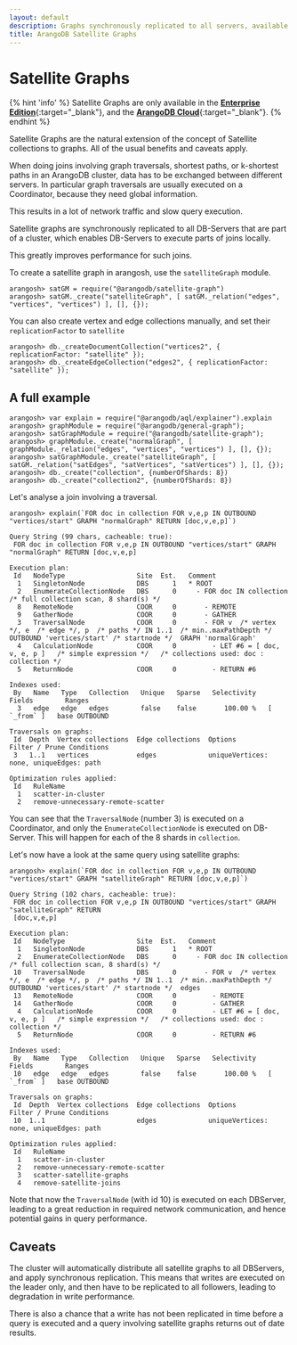 ```yaml
---
layout: default
description: Graphs synchronously replicated to all servers, available in the Enterprise Edition
title: ArangoDB Satellite Graphs
---
```

Satellite Graphs
=====================

{% hint 'info' %}
Satellite Graphs are only available in the
[**Enterprise Edition**](https://www.arangodb.com/why-arangodb/arangodb-enterprise/){:target="_blank"},
and the [**ArangoDB Cloud**](https://cloud.arangodb.com/){:target="_blank"}.
{% endhint %}

Satellite Graphs are the natural extension of the concept of Satellite
collections to graphs. All of the usual benefits and caveats apply.

When doing joins involving graph traversals, shortest paths, or k-shortest paths
in an ArangoDB cluster, data has to be exchanged between different servers. In particular
graph traversals are usually executed on a Coordinator, because they need global information. 

This results in a lot of network traffic and slow query execution.

Satellite graphs are synchronously replicated to all DB-Servers that are part of
a cluster, which enables DB-Servers to execute parts of joins locally.

This greatly improves performance for such joins.

To create a satellite graph in arangosh, use the `satelliteGraph` module.

    arangosh> satGM = require("@arangodb/satellite-graph")
    arangosh> satGM._create("satelliteGraph", [ satGM._relation("edges", "vertices", "vertices") ], [], {});

You can also create vertex and edge collections manually, and set their `replicationFactor` to
`satellite`

    arangosh> db._createDocumentCollection("vertices2", { replicationFactor: "satellite" });
    arangosh> db._createEdgeCollection("edges2", { replicationFactor: "satellite" });

A full example
--------------

    arangosh> var explain = require("@arangodb/aql/explainer").explain
    arangosh> graphModule = require("@arangodb/general-graph");
    arangosh> satGraphModule = require("@arangodb/satellite-graph");
    arangosh> graphModule._create("normalGraph", [ graphModule._relation("edges", "vertices", "vertices") ], [], {});
    arangosh> satGraphModule._create("satelliteGraph", [ satGM._relation("satEdges", "satVertices", "satVertices") ], [], {});
    arangosh> db._create("collection", {numberOfShards: 8})
    arangosh> db._create("collection2", {numberOfShards: 8})

Let's analyse a join involving a traversal.

```
arangosh> explain(`FOR doc in collection FOR v,e,p IN OUTBOUND "vertices/start" GRAPH "normalGraph" RETURN [doc,v,e,p]`)

Query String (99 chars, cacheable: true):
 FOR doc in collection FOR v,e,p IN OUTBOUND "vertices/start" GRAPH "normalGraph" RETURN [doc,v,e,p]

Execution plan:
 Id   NodeType                  Site  Est.   Comment
  1   SingletonNode             DBS      1   * ROOT
  2   EnumerateCollectionNode   DBS      0     - FOR doc IN collection   /* full collection scan, 8 shard(s) */
  8   RemoteNode                COOR     0       - REMOTE
  9   GatherNode                COOR     0       - GATHER 
  3   TraversalNode             COOR     0       - FOR v  /* vertex */, e  /* edge */, p  /* paths */ IN 1..1  /* min..maxPathDepth */ OUTBOUND 'vertices/start' /* startnode */  GRAPH 'normalGraph'
  4   CalculationNode           COOR     0         - LET #6 = [ doc, v, e, p ]   /* simple expression */   /* collections used: doc : collection */
  5   ReturnNode                COOR     0         - RETURN #6

Indexes used:
 By   Name   Type   Collection   Unique   Sparse   Selectivity   Fields        Ranges
  3   edge   edge   edges        false    false       100.00 %   [ `_from` ]   base OUTBOUND

Traversals on graphs:
 Id  Depth  Vertex collections  Edge collections  Options                                  Filter / Prune Conditions
 3   1..1   vertices            edges             uniqueVertices: none, uniqueEdges: path                           

Optimization rules applied:
 Id   RuleName
  1   scatter-in-cluster
  2   remove-unnecessary-remote-scatter
```

You can see that the `TraversalNode` (number 3) is executed on a Coordinator, and only
the `EnumerateCollectionNode` is executed on DB-Server. This will happen for each of the 
8 shards in `collection`.

Let's now have a look at the same query using satellite graphs:

```
arangosh> explain(`FOR doc in collection FOR v,e,p IN OUTBOUND "vertices/start" GRAPH "satelliteGraph" RETURN [doc,v,e,p]`)

Query String (102 chars, cacheable: true):
 FOR doc in collection FOR v,e,p IN OUTBOUND "vertices/start" GRAPH "satelliteGraph" RETURN 
 [doc,v,e,p]

Execution plan:
 Id   NodeType                  Site  Est.   Comment
  1   SingletonNode             DBS      1   * ROOT
  2   EnumerateCollectionNode   DBS      0     - FOR doc IN collection   /* full collection scan, 8 shard(s) */
 10   TraversalNode             DBS      0       - FOR v  /* vertex */, e  /* edge */, p  /* paths */ IN 1..1  /* min..maxPathDepth */ OUTBOUND 'vertices/start' /* startnode */  edges
 13   RemoteNode                COOR     0         - REMOTE
 14   GatherNode                COOR     0         - GATHER 
  4   CalculationNode           COOR     0         - LET #6 = [ doc, v, e, p ]   /* simple expression */   /* collections used: doc : collection */
  5   ReturnNode                COOR     0         - RETURN #6

Indexes used:
 By   Name   Type   Collection   Unique   Sparse   Selectivity   Fields        Ranges
 10   edge   edge   edges        false    false       100.00 %   [ `_from` ]   base OUTBOUND

Traversals on graphs:
 Id  Depth  Vertex collections  Edge collections  Options                                  Filter / Prune Conditions
 10  1..1                       edges             uniqueVertices: none, uniqueEdges: path                           

Optimization rules applied:
 Id   RuleName
  1   scatter-in-cluster
  2   remove-unnecessary-remote-scatter
  3   scatter-satellite-graphs
  4   remove-satellite-joins
```

Note that now the `TraversalNode` (with id 10) is executed on each DBServer, leading to a great reduction in
required network communication, and hence potential gains in query performance.

Caveats
-------

The cluster will automatically distribute all satellite graphs to all DBServers, and apply
synchronous replication. 
This means that writes are executed on the leader only, and then have to be replicated
to all followers, leading to degradation in write performance.

There is also a chance that a write has not been replicated in time before a query is executed
and a query involving satellite graphs returns out of date results.
